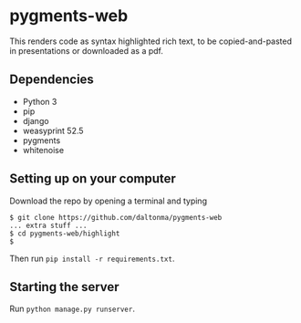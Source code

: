 # pygments-web
This renders code as syntax highlighted rich text, to be copied-and-pasted in presentations or downloaded as a pdf.

## Dependencies
 * Python 3
  * pip
  * django
  * weasyprint 52.5
  * pygments
  * whitenoise



## Setting up on your computer

Download the repo by opening a terminal and typing 

```console
$ git clone https://github.com/daltonma/pygments-web
... extra stuff ...
$ cd pygments-web/highlight
$
```

Then run `pip install -r requirements.txt`.


## Starting the server

Run `python manage.py runserver`. 
